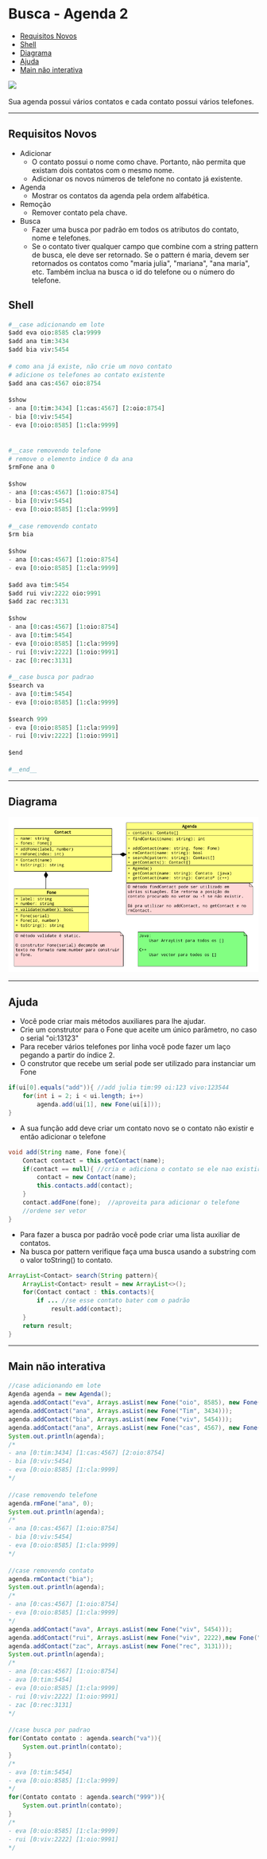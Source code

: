 # Busca - Agenda 2

<!--TOC_BEGIN-->
- [Requisitos Novos](#requisitos-novos)
- [Shell](#shell)
- [Diagrama](#diagrama)
- [Ajuda](#ajuda)
- [Main não interativa](#main-não-interativa)
<!--TOC_END-->
![](figura.jpg)

Sua agenda possui vários contatos e cada contato possui vários telefones.
***
## Requisitos Novos
- Adicionar
    - O contato possui o nome como chave. Portanto, não permita que existam dois contatos com o mesmo nome.
    - Adicionar os novos números de telefone no contato já existente.
- Agenda
    - Mostrar os contatos da agenda pela ordem alfabética.
- Remoção
    - Remover contato pela chave.
- Busca
    - Fazer uma busca por padrão em todos os atributos do contato, nome e telefones.
    - Se o contato tiver qualquer campo que combine com a string pattern de busca, ele deve ser retornado. Se o pattern é maria, devem ser retornados os contatos como "maria julia", "mariana", "ana maria", etc. Também inclua na busca o id do telefone ou o número do telefone.


## Shell

```python
#__case adicionando em lote
$add eva oio:8585 cla:9999
$add ana tim:3434 
$add bia viv:5454

# como ana já existe, não crie um novo contato
# adicione os telefones ao contato existente
$add ana cas:4567 oio:8754

$show
- ana [0:tim:3434] [1:cas:4567] [2:oio:8754]
- bia [0:viv:5454]
- eva [0:oio:8585] [1:cla:9999]


#__case removendo telefone
# remove o elemento indice 0 da ana
$rmFone ana 0

$show
- ana [0:cas:4567] [1:oio:8754]
- bia [0:viv:5454]
- eva [0:oio:8585] [1:cla:9999]

#__case removendo contato
$rm bia

$show
- ana [0:cas:4567] [1:oio:8754]
- eva [0:oio:8585] [1:cla:9999]

$add ava tim:5454
$add rui viv:2222 oio:9991
$add zac rec:3131

$show
- ana [0:cas:4567] [1:oio:8754]
- ava [0:tim:5454]
- eva [0:oio:8585] [1:cla:9999]
- rui [0:viv:2222] [1:oio:9991]
- zac [0:rec:3131]

#__case busca por padrao
$search va
- ava [0:tim:5454]
- eva [0:oio:8585] [1:cla:9999]

$search 999
- eva [0:oio:8585] [1:cla:9999]
- rui [0:viv:2222] [1:oio:9991]

$end

#__end__
```
***
## Diagrama
![](diagrama.png)

***
## Ajuda
- Você pode criar mais métodos auxiliares para lhe ajudar.
- Crie um construtor para o Fone que aceite um único parâmetro, no caso o serial "oi:13123"
- Para receber vários telefones por linha você pode fazer um laço pegando a partir do índice 2.
- O construtor que recebe um serial pode ser utilizado para instanciar um Fone
```java
if(ui[0].equals("add")){ //add julia tim:99 oi:123 vivo:123544
    for(int i = 2; i < ui.length; i++)
        agenda.add(ui[1], new Fone(ui[i]));
}
```

- A sua função add deve criar um contato novo se o contato não existir e então adicionar o telefone
```java
void add(String name, Fone fone){
    Contact contact = this.getContact(name);
    if(contact == null){ //cria e adiciona o contato se ele nao existir
        contact = new Contact(name);
        this.contacts.add(contact);
    }
    contact.addFone(fone);  //aproveita para adicionar o telefone
    //ordene ser vetor
}
```

- Para fazer a busca por padrão você pode criar uma lista auxiliar de contatos.
- Na busca por pattern verifique faça uma busca usando a substring com o valor toString() to contato.

```java
ArrayList<Contact> search(String pattern){
    ArrayList<Contact> result = new ArrayList<>();
    for(Contact contact : this.contacts){
        if ... //se esse contato bater com o padrão
            result.add(contact);
    }
    return result;
}
```



***
## Main não interativa
```java
//case adicionando em lote
Agenda agenda = new Agenda();
agenda.addContact("eva", Arrays.asList(new Fone("oio", 8585), new Fone("cla", 9999)));
agenda.addContact("ana", Arrays.asList(new Fone("Tim", 3434)));
agenda.addContact("bia", Arrays.asList(new Fone("viv", 5454)));
agenda.addContact("ana", Arrays.asList(new Fone("cas", 4567), new Fone("oio", 8754)));
System.out.println(agenda);
/*
- ana [0:tim:3434] [1:cas:4567] [2:oio:8754]
- bia [0:viv:5454]
- eva [0:oio:8585] [1:cla:9999]
*/

//case removendo telefone
agenda.rmFone("ana", 0);
System.out.println(agenda);
/*
- ana [0:cas:4567] [1:oio:8754]
- bia [0:viv:5454]
- eva [0:oio:8585] [1:cla:9999]
*/

//case removendo contato
agenda.rmContact("bia");
System.out.println(agenda);
/*
- ana [0:cas:4567] [1:oio:8754]
- eva [0:oio:8585] [1:cla:9999]
*/
agenda.addContact("ava", Arrays.asList(new Fone("viv", 5454)));
agenda.addContact("rui", Arrays.asList(new Fone("viv", 2222),new Fone("oio", 9991)));
agenda.addContact("zac", Arrays.asList(new Fone("rec", 3131)));
System.out.println(agenda);
/*
- ana [0:cas:4567] [1:oio:8754]
- ava [0:tim:5454]
- eva [0:oio:8585] [1:cla:9999]
- rui [0:viv:2222] [1:oio:9991]
- zac [0:rec:3131]
*/

//case busca por padrao
for(Contato contato : agenda.search("va")){
    System.out.println(contato);
}
/*
- ava [0:tim:5454]
- eva [0:oio:8585] [1:cla:9999]
*/
for(Contato contato : agenda.search("999")){
    System.out.println(contato);
}
/*
- eva [0:oio:8585] [1:cla:9999]
- rui [0:viv:2222] [1:oio:9991]
*/
```
